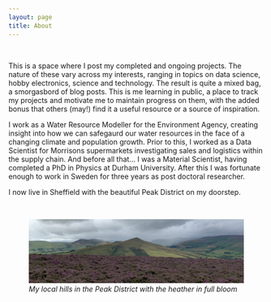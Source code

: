 ```yaml
---
layout: page
title: About
--- 
```


&nbsp; 

This is a space where I post my completed and ongoing projects. The
nature of these vary across my interests, ranging in topics on data science,
hobby electronics, science and technology. The result is
quite a mixed bag, a smorgasbord of blog posts. This is me learning in
public, a place to track my projects and motivate me to maintain
progress on them, with the added bonus that others (may!) find it a
useful resource or a source of inspiration.

I work as a Water Resource Modeller for the Environment Agency, creating insight into how we can safegaurd our water resources in the face of a changing climate and population growth. Prior to this, I worked as a Data Scientist for Morrisons
supermarkets investigating sales and logistics within the supply chain.
And before all that... I was a Material Scientist, having completed a PhD in Physics
at Durham University. After this I was fortunate enough to work in Sweden
for three years as post doctoral researcher.

I now live in Sheffield with the beautiful Peak District on my doorstep.

<!---## Research
In a previous life I worked as a Material Scientist/Physicist. This took to many places
including living in Uppsala, Sweden for 3 years.  at the University of
Sheffield, with a passion for magnetic materials and their applications.

### Magnetoplasmonics and magneto-optics 
In specially designed nanostructured materials, light can
strongly couple to electrons and gets squeezed down to nanoscopic
dimensions. We call this squeezed light a ‘plasmon’. When plasmons are
coupled with magnetism, an external magnetic field can be used to
control the optical properties of a material through enhanced
magneto-optical effects. Magnetoplasmonics combines the fields of
magnetism and plasmonics in the realisation of nanostructured magnetic
surfaces with applications in telecommunications, remote sensing and
optical-control of magnetism. 

### Thin-film, interfacial magnetism and spintronics
Exotic magnetic materials can be created by precisely
layering nanometer thickness metallic films, creating artificial
crystals where interfaces make up a substantial volume of the total
material. These can be used to engineer magnetic properties that
wouldn’t exist in naturally occurring materials. Such materials have
practical significance for the field of spintronics, which aims to
understand how the spin of the electron (which is responsible for
magnetism) can be used to process or store information.

### High entropy alloys
These alloys are concocted to have no single base element,
instead having many elemental components mixed in near equal
proportions. Competing thermodynamic contributions can result in a range
of behaviour, from stablesing simple ordered crystalline phases to the
precipitation of nano-scale grains. Controlling this texture can
influence the magnetic functionality, but finding useful alloy
compositions is challenging due to the complex interactions of the all
the competing elements. To address this, I combine high-throughput
experiments with data-driven material informatics for the design of high
entropy alloys with functional magnetic properties useful for
transformers, inductors, electromagnets and electromagnetic shielding.
--->

<br />
<figure>
    <img src='../assets/img/header2.jpg' alt='missing' />
    <figcaption><i>My local hills in the Peak District with the heather in full bloom</i></figcaption>
</figure>
